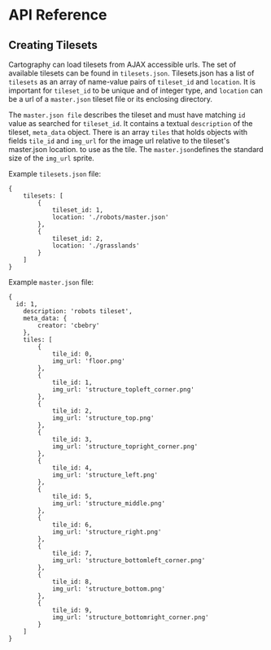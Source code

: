 API Reference
=============

Creating Tilesets
-----------------

Cartography can load tilesets from AJAX accessible urls. 
The set of available tilesets can be found in ```tilesets.json```. Tilesets.json has a list of ```tilesets``` as an array of name-value pairs of ```tileset_id``` and ```location```. It is important for ```tileset_id``` to be unique and of integer type, and ```location``` can be a url of a ```master.json``` tileset file or its enclosing directory.

The ```master.json file``` describes the tileset and must have matching ```id``` value as searched for ```tileset_id```. It contains a textual ```description``` of the tileset, ```meta_data``` object. There is an array ```tiles``` that holds objects with fields ```tile_id``` and ```img_url``` for the image url relative to the tileset's master.json location. to use as the tile. The ```master.json```defines the standard size of the ```img_url``` sprite.


Example ```tilesets.json``` file:

```
{
	tilesets: [
		{ 
			tileset_id: 1,
			location: './robots/master.json'
		},
		{
			tileset_id: 2,
			location: './grasslands'
		}
	]
}

```

Example ```master.json``` file:

```
{
  id: 1,
	description: 'robots tileset',
	meta_data: {
		creator: 'cbebry'
	},
	tiles: [
		{
			tile_id: 0,
			img_url: 'floor.png'
		},
		{
			tile_id: 1,
			img_url: 'structure_topleft_corner.png'
		},
		{
			tile_id: 2,
			img_url: 'structure_top.png'
		},
		{
			tile_id: 3,
			img_url: 'structure_topright_corner.png'
		},
		{
			tile_id: 4,
			img_url: 'structure_left.png'
		},
		{
			tile_id: 5,
			img_url: 'structure_middle.png'
		},
		{
			tile_id: 6,
			img_url: 'structure_right.png'
		},
		{
			tile_id: 7,
			img_url: 'structure_bottomleft_corner.png'
		},
		{
			tile_id: 8,
			img_url: 'structure_bottom.png'
		},
		{
			tile_id: 9,
			img_url: 'structure_bottomright_corner.png'
		}
	]
}
```
